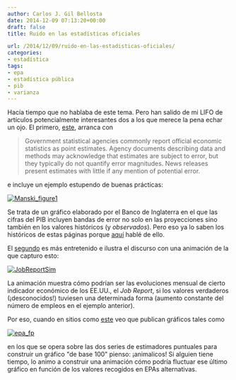 ```yaml
---
author: Carlos J. Gil Bellosta
date: 2014-12-09 07:13:20+00:00
draft: false
title: Ruido en las estadísticas oficiales

url: /2014/12/09/ruido-en-las-estadisticas-oficiales/
categories:
- estadística
tags:
- epa
- estadística pública
- pib
- varianza
---
```


Hacía tiempo que no hablaba de este tema. Pero han salido de mi LIFO de artículos potencialmente interesantes dos a los que merece la pena echar un ojo. El primero, [este](http://www.voxeu.org/article/uncertainty-official-statistics), arranca con

>Government statistical agencies commonly report official economic statistics as point estimates. Agency documents describing data and methods may acknowledge that estimates are subject to error, but they typically do not quantify error magnitudes. News releases present estimates with little if any mention of potential error.

e incluye un ejemplo estupendo de buenas prácticas:

[![Manski_figure1](/wp-uploads/2014/12/Manski_figure1.png#center)
](/wp-uploads/2014/12/Manski_figure1.png#center)

Se trata de un gráfico elaborado por el Banco de Inglaterra en el que las cifras del PIB incluyen bandas de error no solo en las proyecciones sino también en los valores históricos (y _observados_). Pero eso ya lo saben los históricos de estas páginas porque [aquí](http://www.datanalytics.com/2010/05/07/hemos-salido-de-la-recesion-queremos-nuestros-intervalos-de-confianza/) hablé de ello.

El [segundo](http://www.nytimes.com/2014/05/02/upshot/how-not-to-be-misled-by-the-jobs-report.html) es más entretenido e ilustra el discurso con una animación de la que capturo esto:

[![JobReportSim](/wp-uploads/2014/12/JobReportSim.png#center)
](/wp-uploads/2014/12/JobReportSim.png#center)

La animación muestra cómo podrían ser las evoluciones mensual de cierto indicador económico de los EE.UU., el _Job Report_, si los valores verdaderos (¡desconocidos!) tuviesen una determinada forma (aumento constante del número de empleos en el ejemplo anterior).

Por eso, cuando en sitios como [este](http://nadaesgratis.es/?p=40846) veo que publican gráficos tales como

[![epa_fp](/wp-uploads/2014/12/epa_fp.png#center)
](/wp-uploads/2014/12/epa_fp.png#center)

en los que se opera sobre las dos series de estimadores puntuales para construir un gráfico "de base 100" pienso: ¡animalicos! Si alguien tiene tiempo, lo animo a construir una animación cómo podría fluctuar ese último gráfico en función de los valores recogidos en EPAs alternativas.